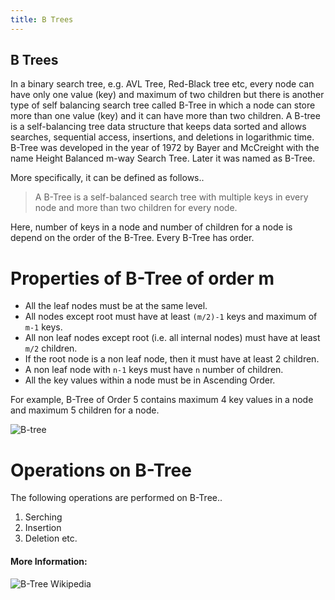 ```yaml
---
title: B Trees
---
```

## B Trees

<!--This is a stub. <a href='https://github.com/freecodecamp/guides/tree/master/src/pages/algorithms/b-trees/index.md' target='_blank' rel='nofollow'>Help our community expand it</a>. -->

<!--<a href='https://github.com/freecodecamp/guides/blob/master/README.md' target='_blank' rel='nofollow'>This quick style guide will help ensure your pull request gets accepted</a>. -->

<!-- The article goes here, in GitHub-flavored Markdown. Feel free to add YouTube videos, images, and CodePen/JSBin embeds  -->

In a binary search tree, e.g. AVL Tree, Red-Black tree etc, every node can have only one value (key) and maximum of two children but there is another type of self balancing search tree called B-Tree in which a node can store more than one value (key) and it can have more than two children. A B-tree is a self-balancing tree data structure that keeps data sorted and allows searches, sequential access, insertions, and deletions in logarithmic time. B-Tree was developed in the year of 1972 by Bayer and McCreight with the name Height Balanced m-way Search Tree. Later it was named as B-Tree. 

More specifically, it can be defined as follows..
> A B-Tree is a self-balanced search tree with multiple keys in every node and more than two children for every node.

Here, number of keys in a node and number of children for a node is depend on the order of the B-Tree. Every B-Tree has order.

# Properties of B-Tree of order m
* All the leaf nodes must be at the same level.
* All nodes except root must have at least `(m/2)-1` keys and maximum of `m-1` keys.
* All non leaf nodes except root (i.e. all internal nodes) must have at least `m/2` children.
* If the root node is a non leaf node, then it must have at least 2 children.
* A non leaf node with `n-1` keys must have `n` number of children.
* All the key values within a node must be in Ascending Order.

For example, B-Tree of Order 5 contains maximum 4 key values in a node and maximum 5 children for a node.

![B-tree](https://image.slidesharecdn.com/b-trees-130126021111-phpapp02/95/b-trees-in-data-structure-6-638.jpg?cb=1359166330)

# Operations on B-Tree

The following operations are performed on B-Tree..
1. Serching
2. Insertion
3. Deletion etc.

#### More Information:
<!-- Please add any articles you think might be helpful to read before writing the article -->
![B-Tree Wikipedia](https://en.wikipedia.org/wiki/B-tree)


